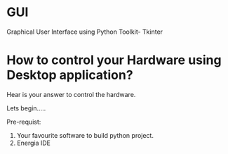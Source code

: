 # GUI
Graphical User Interface using Python Toolkit- Tkinter

# How to control your Hardware using Desktop application?

Hear is your answer to control the hardware. 

Lets begin.....

Pre-requist:
1) Your favourite software to build python project.
2) Energia IDE 
